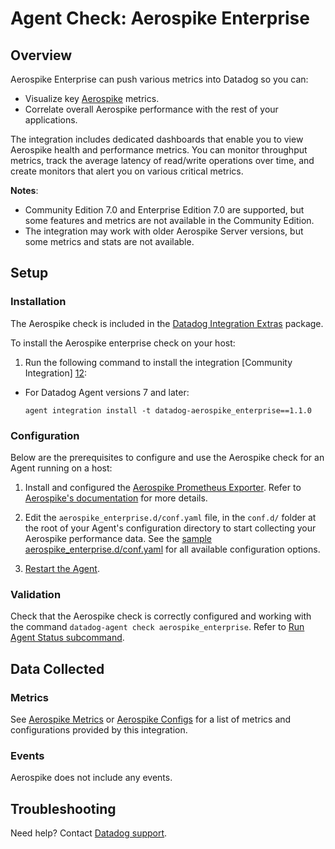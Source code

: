 # Agent Check: Aerospike Enterprise

## Overview

Aerospike Enterprise can push various metrics into Datadog so you can:

- Visualize key [Aerospike][1] metrics.
- Correlate overall Aerospike performance with the rest of your applications.

The integration includes dedicated dashboards that enable you to view Aerospike health and performance metrics. You can monitor throughput metrics, track the average latency of read/write operations over time, and create monitors that alert you on various critical metrics.

**Notes**:
- Community Edition 7.0 and Enterprise Edition 7.0 are supported, but some features and metrics are not available in the Community Edition.
- The integration may work with older Aerospike Server versions, but some metrics and stats are not available.

## Setup

### Installation

The Aerospike check is included in the [Datadog Integration Extras][2] package.

To install the Aerospike enterprise check on your host:

1. Run the following command to install the integration [Community Integration] [12]:

- For Datadog Agent versions 7 and later:
   ```shell
   agent integration install -t datadog-aerospike_enterprise==1.1.0
   ```

### Configuration

Below are the prerequisites to configure and use the Aerospike check for an Agent running on a host:

1. Install and configured the [Aerospike Prometheus Exporter][10]. Refer to [Aerospike's documentation][11] for more details.

2. Edit the `aerospike_enterprise.d/conf.yaml` file, in the `conf.d/` folder at the root of your Agent's configuration directory to start collecting your Aerospike performance data. See the [sample aerospike_enterprise.d/conf.yaml][4] for all available configuration options.

3. [Restart the Agent][5].

### Validation

Check that the Aerospike check is correctly configured and working with the command
`datadog-agent check aerospike_enterprise`. Refer to [Run Agent Status subcommand][6].

## Data Collected

### Metrics

See [Aerospike Metrics][8] or [Aerospike Configs][9] for a list of metrics and configurations provided by this integration.

### Events

Aerospike does not include any events.

## Troubleshooting

Need help? Contact [Datadog support][3].

[1]: https://aerospike.com
[2]: https://github.com/aerospike/datadog-integrations-extras/
[3]: https://aerospike.com
[4]: https://github.com/DataDog/integrations-extras/blob/master/aerospike_enterprise/datadog_checks/aerospike_enterprise/data/conf.yaml.example
[5]: https://docs.datadoghq.com/agent/guide/agent-commands/#start-stop-and-restart-the-agent
[6]: https://docs.datadoghq.com/agent/guide/agent-commands/#agent-status-and-information
[7]: https://github.com/DataDog/integrations-extras/blob/master/aerospike/metadata.csv
[8]: https://aerospike.com/docs/database/reference/metrics
[9]: https://aerospike.com/docs/database/reference/config
[10]: https://github.com/aerospike/aerospike-prometheus-exporter
[11]: https://aerospike.com/docs/database/observe/monitor/components/
[12]: https://docs.datadoghq.com/agent/guide/use-community-integrations/
